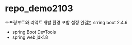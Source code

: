 # repo_demo2103
스프링부트와 리액트 개발 환경 포함 설정 완결본
srring boot 2.4.6
- spring Boot DevTools
- spring web
jdk1.8 <br>
